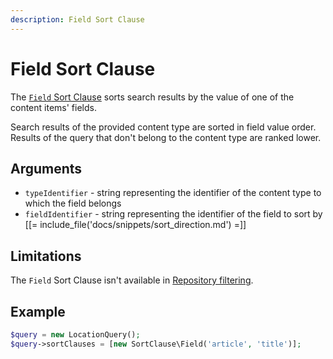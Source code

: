 ```yaml
---
description: Field Sort Clause
---
```


# Field Sort Clause

The [`Field` Sort Clause](/api/php_api/php_api_reference/classes/Ibexa-Contracts-Core-Repository-Values-Content-Query-SortClause-Field.html) sorts search results by the value of one of the content items' fields.

Search results of the provided content type are sorted in field value order.
Results of the query that don't belong to the content type are ranked lower.

## Arguments

- `typeIdentifier` - string representing the identifier of the content type to which the field belongs
- `fieldIdentifier` - string representing the identifier of the field to sort by [[= include_file('docs/snippets/sort_direction.md') =]]

## Limitations

The `Field` Sort Clause isn't available in [Repository filtering](search_api.md#repository-filtering).

## Example

``` php
$query = new LocationQuery();
$query->sortClauses = [new SortClause\Field('article', 'title')];
```
